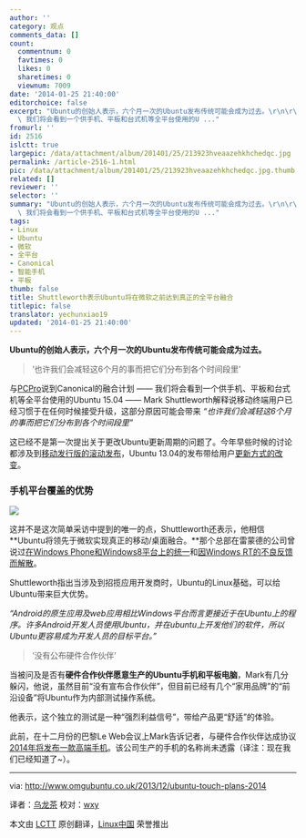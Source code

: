 ```yaml
---
author: ''
category: 观点
comments_data: []
count:
  commentnum: 0
  favtimes: 0
  likes: 0
  sharetimes: 0
  viewnum: 7009
date: '2014-01-25 21:40:00'
editorchoice: false
excerpt: "Ubuntu的创始人表示，六个月一次的Ubuntu发布传统可能会成为过去。\r\n\r\n也许我们会减轻这6个月的事而把它们分布到各个时间段里\r\n\r\n与PCPro说到Canonical的融合计划
  \ 我们将会看到一个供手机、平板和台式机等全平台使用的U ..."
fromurl: ''
id: 2516
islctt: true
largepic: /data/attachment/album/201401/25/213923hveaazehkhchedqc.jpg
permalink: /article-2516-1.html
pic: /data/attachment/album/201401/25/213923hveaazehkhchedqc.jpg.thumb.jpg
related: []
reviewer: ''
selector: ''
summary: "Ubuntu的创始人表示，六个月一次的Ubuntu发布传统可能会成为过去。\r\n\r\n也许我们会减轻这6个月的事而把它们分布到各个时间段里\r\n\r\n与PCPro说到Canonical的融合计划
  \ 我们将会看到一个供手机、平板和台式机等全平台使用的U ..."
tags:
- Linux
- Ubuntu
- 微软
- 全平台
- Canonical
- 智能手机
- 平板
thumb: false
title: Shuttleworth表示Ubuntu将在微软之前达到真正的全平台融合
titlepic: false
translator: yechunxiao19
updated: '2014-01-25 21:40:00'
---
```


**Ubuntu的创始人表示，六个月一次的Ubuntu发布传统可能会成为过去。**



> 
> ‘也许我们会减轻这6个月的事而把它们分布到各个时间段里’
> 
> 
> 


与[PCPro](http://www.pcpro.co.uk/news/interviews/386080/mark-shuttleworth-interview-taking-ubuntu-beyond-desktops)说到Canonical的融合计划 —— 我们将会看到一个供手机、平板和台式机等全平台使用的Ubuntu 15.04 —— Mark Shuttleworth解释说移动终端用户已经习惯于在任何时候接受升级，这部分原因可能会带来 *“也许我们会减轻这6个月的事而把它们分布到各个时间段里”*


这已经不是第一次提出关于更改Ubuntu更新周期的问题了。今年早些时候的讨论都涉及到[移动发行版的滚动发布](http://www.omgubuntu.co.uk/2013/02/ubuntu-to-discuss-rolling-release-move-at-next-weeks-uds)，Ubuntu 13.04的发布带给用户[更新方式的改变](http://www.omgubuntu.co.uk/2013/08/phased-updates-to-start-rolling-out-for-ubuntu-13-04)。


### 手机平台覆盖的优势


![](/data/attachment/album/201401/25/213923hveaazehkhchedqc.jpg)


这并不是这次简单采访中提到的唯一的点，Shuttleworth还表示，他相信**Ubuntu将领先于微软实现真正的移动/桌面融合。**那个总部在雷蒙德的公司曾说过[在Windows Phone和Windows8平台上的统一](http://blogs.wsj.com/cio/2013/10/24/microsoft-moves-closer-to-mobile-desktop-convergence/)和[因Windows RT的不良反馈而解散](http://www.theguardian.com/technology/2013/nov/26/microsoft-kill-windows-rt-larson-green)。


Shuttleworth指出当涉及到招揽应用开发商时，Ubuntu的Linux基础，可以给Ubuntu带来巨大优势。


*“Android的原生应用及web应用相比Windows平台而言更接近于在Ubuntu上的程序。许多Android开发人员使用Ubuntu，并在ubuntu上开发他们的软件，所以Ubuntu更容易成为开发人员的目标平台。”*



> 
> ‘没有公布硬件合作伙伴’
> 
> 
> 


当被问及是否有**硬件合作伙伴愿意生产的Ubuntu手机和平板电脑**，Mark有几分躲闪，他说，虽然目前“没有宣布合作伙伴”，但目前已经有几个“家用品牌”的“前沿设备”将Ubuntu作为内部测试操作系统。


他表示，这个独立的测试是一种“强烈利益信号”，带给产品更“舒适”的体验。


此前，在十二月份的巴黎Le Web会议上Mark告诉记者，与硬件合作伙伴达成协议[2014年将发布一款高端手机](http://www.omgubuntu.co.uk/2013/12/ubuntu-touch-signs-first-hardware-partner-will-debut-high-end-phone-2014)。该公司生产的手机的名称尚未透露（译注：现在我们已经知道了~）。




---


via: <http://www.omgubuntu.co.uk/2013/12/ubuntu-touch-plans-2014>


译者：[乌龙茶](https://github.com/yechunxiao19) 校对：[wxy](https://github.com/wxy)


本文由 [LCTT](https://github.com/LCTT/TranslateProject) 原创翻译，[Linux中国](http://linux.cn/) 荣誉推出